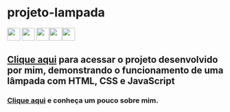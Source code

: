 

 # projeto-lampada
 
<img src="https://img.shields.io/badge/Visual_Studio-5C2D91?style=for-the-badge&logo=visual%20studio&logoColor=white" height="30"></a> <img src="https://img.shields.io/badge/HTML5-E34F26?style=for-the-badge&logo=html5&logoColor=white" height="30"></a> <img src="https://img.shields.io/badge/CSS3-1572B6?style=for-the-badge&logo=css3&logoColor=white" height="30"></a><img src="https://img.shields.io/badge/GitHub-100000?style=for-the-badge&logo=github&logoColor=white" height="30"></a><img src="https://img.shields.io/badge/GitHub%20Pages-222222?style=for-the-badge&logo=GitHub%20Pages&logoColor=white" height="30"></a> 
## <a href="https://robsonmgomes.github.io/projeto-lampada/index.html" target=_blank>Clique aqui</a> para acessar o projeto desenvolvido por mim, demonstrando o funcionamento de uma lâmpada com HTML, CSS e JavaScript

### <a href="https://github.com/robsonmgomes">Clique aqui</a> e conheça um pouco sobre mim.
